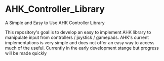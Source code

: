 # AHK_Controller_Library
A Simple and Easy to Use AHK Controller Library

This repository's goal is to develop an easy to implement AHK library to manipulate input from controllers / joystick / gamepads. AHK's current implementations is very simple and does not offer an easy way to access much of the useful. Currently in the early development stange but progress will be made quickly

